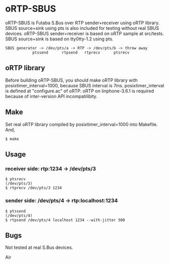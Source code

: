 
oRTP-SBUS
=========
oRTP-SBUS is Futaba S.Bus over RTP sender+receiver using oRTP library.
SBUS source+sink using pts is also included for testing without
real SBUS devices.
oRTP-SBUS sender+receiver is based on oRTP sample at src/tests.
SBUS source+sink is based on tty0tty-1.2 using pts.

    SBUS generator -> /dev/pts/a -> RTP -> /dev/pts/b -> throw away
                ptssend      rtpsend   rtprecv      ptsrecv

oRTP library
------------
Before building oRTP-SBUS, you should make oRTP library with
posixtimer_interval=1000, because SBUS interval is 7ms.
posixtimer_interval is defined at "configure.ac" of oRTP.
oRTP on linphone-3.6.1 is required because of inter-version
API incompatilibity.

Make
----
Set real oRTP library compiled by posixtimer_interval=1000
into Makefile.  And,

    $ make

Usage
-----
### receiver side: rtp:1234 -> /dev/pts/3
    $ ptsrecv
    (/dev/pts/3)
    $ rtprecv /dev/pts/3 1234

### sender side: /dev/pts/4 -> rtp:localhost:1234
    $ ptssend
    (/dev/pts/4)
    $ rtpsend /dev/pts/4 localhost 1234 --with-jitter 500

Bugs
----
Not tested at real S.Bus devices.

Air
